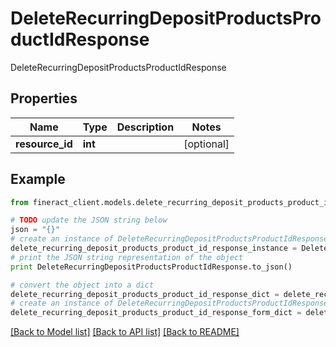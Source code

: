 # DeleteRecurringDepositProductsProductIdResponse

DeleteRecurringDepositProductsProductIdResponse

## Properties

Name | Type | Description | Notes
------------ | ------------- | ------------- | -------------
**resource_id** | **int** |  | [optional] 

## Example

```python
from fineract_client.models.delete_recurring_deposit_products_product_id_response import DeleteRecurringDepositProductsProductIdResponse

# TODO update the JSON string below
json = "{}"
# create an instance of DeleteRecurringDepositProductsProductIdResponse from a JSON string
delete_recurring_deposit_products_product_id_response_instance = DeleteRecurringDepositProductsProductIdResponse.from_json(json)
# print the JSON string representation of the object
print DeleteRecurringDepositProductsProductIdResponse.to_json()

# convert the object into a dict
delete_recurring_deposit_products_product_id_response_dict = delete_recurring_deposit_products_product_id_response_instance.to_dict()
# create an instance of DeleteRecurringDepositProductsProductIdResponse from a dict
delete_recurring_deposit_products_product_id_response_form_dict = delete_recurring_deposit_products_product_id_response.from_dict(delete_recurring_deposit_products_product_id_response_dict)
```
[[Back to Model list]](../README.md#documentation-for-models) [[Back to API list]](../README.md#documentation-for-api-endpoints) [[Back to README]](../README.md)


